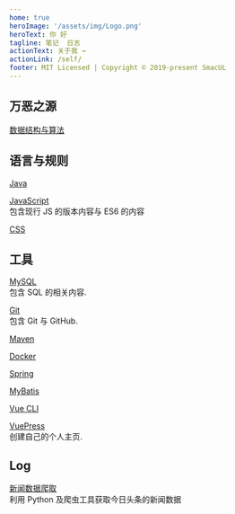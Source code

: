 ```yaml
---
home: true
heroImage: '/assets/img/Logo.png'
heroText: 你 好
tagline: 笔记  日志
actionText: 关于我 →
actionLink: /self/
footer: MIT Licensed | Copyright © 2019-present SmacUL
---
```


## 万恶之源
[数据结构与算法](/basic/datastructure/)
<!-- - [计算机网络](/basic/network/) -->

## 语言与规则
[Java](./lang/java)

[JavaScript](./lang/js)   
包含现行 JS 的版本内容与 ES6 的内容
<!-- - [Python](./lang/python) -->

[CSS](./lang/css)

## 工具
[MySQL](./tool/mysql)  
    包含 SQL 的相关内容.   

<!-- - [Webpack](./tool/webpack/文档阅读)  -->
[Git](./tool/git/Git)   
    包含 Git 与 GitHub.   

[Maven](./tool/maven/Maven)  

[Docker](./tool/docker)

[Spring](./tool/spring)  

[MyBatis](./tool/mybatis/MyBatis)  

<!-- - [Hibernate](./tool/hibernate/Hibernate) -->
[Vue CLI](./tool/vuecli)  

[VuePress](./tool/vuepress)    
    创建自己的个人主页. 

## Log
[新闻数据爬取](./log/news_crawler)    
    利用 Python 及爬虫工具获取今日头条的新闻数据